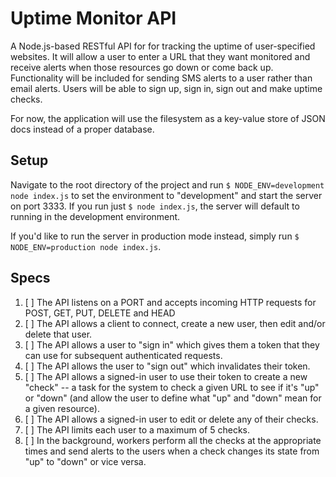 # Uptime Monitor API

A Node.js-based RESTful API for for tracking the uptime of user-specified websites. It will allow a user to enter a URL that they want monitored and receive alerts when those resources go down or come back up. Functionality will be included for sending SMS alerts to a user rather than email alerts. Users will be able to sign up, sign in, sign out and make uptime checks.

For now, the application will use the filesystem as a key-value store of JSON docs instead of a proper database.

## Setup

Navigate to the root directory of the project and run `$ NODE_ENV=development node index.js` to set the environment to "development" and start the server on port 3333. If you run just `$ node index.js`, the server will default to running in the development environment.

If you'd like to run the server in production mode instead, simply run `$ NODE_ENV=production node index.js`.


## Specs
1. [ ] The API listens on a PORT and accepts incoming HTTP requests for POST, GET, PUT, DELETE and HEAD
2. [ ] The API allows a client to connect, create a new user, then edit and/or delete that user.
3. [ ] The API allows a user to "sign in" which gives them a token that they can use for subsequent authenticated requests.
4. [ ] The API allows the user to "sign out" which invalidates their token.
5. [ ] The API allows a signed-in user to use their token to create a new "check" -- a task for the system to check a given URL to see if it's "up" or "down" (and allow the user to define what "up" and "down" mean for a given resource).
6. [ ] The API allows a signed-in user to edit or delete any of their checks.
7. [ ] The API limits each user to a maximum of 5 checks.
8. [ ] In the background, workers perform all the checks at the appropriate times and send alerts to the users when a check changes its state from "up" to "down" or vice versa.
